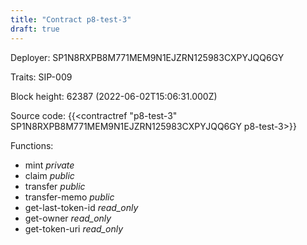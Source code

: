 ```yaml
---
title: "Contract p8-test-3"
draft: true
---
```

Deployer: SP1N8RXPB8M771MEM9N1EJZRN125983CXPYJQQ6GY

Traits:
SIP-009 



Block height: 62387 (2022-06-02T15:06:31.000Z)

Source code: {{<contractref "p8-test-3" SP1N8RXPB8M771MEM9N1EJZRN125983CXPYJQQ6GY p8-test-3>}}

Functions:

* mint _private_
* claim _public_
* transfer _public_
* transfer-memo _public_
* get-last-token-id _read_only_
* get-owner _read_only_
* get-token-uri _read_only_
